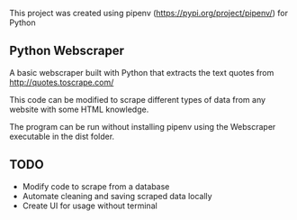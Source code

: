 This project was created using pipenv (https://pypi.org/project/pipenv/) for Python

## Python Webscraper

A basic webscraper built with Python that extracts the text quotes from http://quotes.toscrape.com/

This code can be modified to scrape different types of data from any website with some HTML knowledge.

The program can be run without installing pipenv using the Webscraper executable in the dist folder.

## TODO

- Modify code to scrape from a database
- Automate cleaning and saving scraped data locally
- Create UI for usage without terminal
